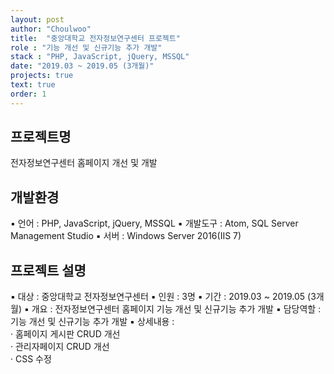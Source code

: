 ```yaml
---
layout: post
author: "Choulwoo"
title:  "중앙대학교 전자정보연구센터 프로젝트"
role : "기능 개선 및 신규기능 추가 개발"
stack : "PHP, JavaScript, jQuery, MSSQL"
date: "2019.03 ~ 2019.05 (3개월)"
projects: true
text: true
order: 1
---
```


## 프로젝트명
전자정보연구센터 홈페이지 개선 및 개발

## 개발환경
▪ 언어 : PHP, JavaScript, jQuery, MSSQL
▪ 개발도구 : Atom, SQL Server Management Studio
▪ 서버 : Windows Server 2016(IIS 7)

## 프로젝트 설명
▪ 대상 : 중앙대학교 전자정보연구센터
▪ 인원 : 3명
▪ 기간 : 2019.03 ~ 2019.05 (3개월)
▪ 개요 : 전자정보연구센터 홈페이지 기능 개선 및 신규기능 추가 개발
▪ 담당역할 : 기능 개선 및 신규기능 추가 개발
▪ 상세내용 : <br/>
  · 홈페이지 게시판 CRUD 개선 <br/>
  · 관리자페이지 CRUD 개선 <br/>
  · CSS 수정 <br/>